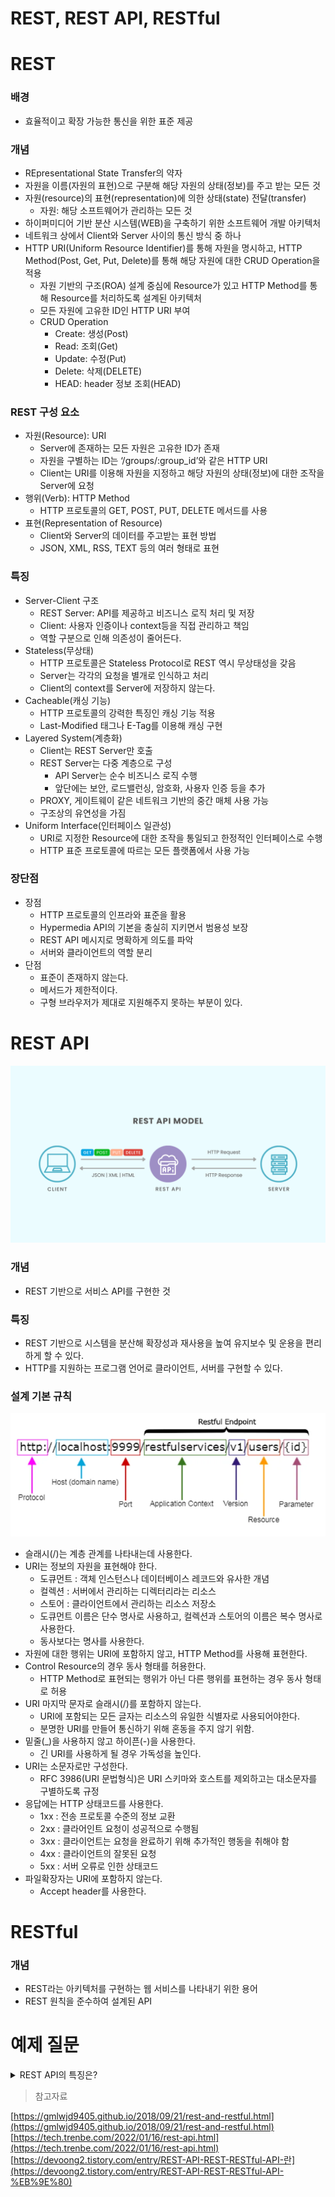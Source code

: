 # REST, REST API, RESTful

# REST

### 배경

- 효율적이고 확장 가능한 통신을 위한 표준 제공

### 개념

- REpresentational State Transfer의 약자
- 자원을 이름(자원의 표현)으로 구분해 해당 자원의 상태(정보)를 주고 받는 모든 것
- 자원(resource)의 표현(representation)에 의한 상태(state) 전달(transfer)
    - 자원: 해당 소프트웨어가 관리하는 모든 것
- 하이퍼미디어 기반 분산 시스템(WEB)을 구축하기 위한 소프트웨어 개발 아키텍처
- 네트워크 상에서 Client와 Server 사이의 통신 방식 중 하나
- HTTP URI(Uniform Resource Identifier)를 통해 자원을 명시하고, HTTP Method(Post, Get, Put, Delete)를 통해 해당 자원에 대한 CRUD Operation을 적용
    - 자원 기반의 구조(ROA) 설계 중심에 Resource가 있고 HTTP Method를 통해 Resource를 처리하도록 설계된 아키텍처
    - 모든 자원에 고유한 ID인 HTTP URI 부여
    - CRUD Operation
        - Create: 생성(Post)
        - Read: 조회(Get)
        - Update: 수정(Put)
        - Delete: 삭제(DELETE)
        - HEAD: header 정보 조회(HEAD)

### REST 구성 요소

- 자원(Resource): URI
    - Server에 존재하는 모든 자원은 고유한 ID가 존재
    - 자원을 구별하는 ID는 ‘/groups/:group_id’와 같은 HTTP URI
    - Client는 URI를 이용해 자원을 지정하고 해당 자원의 상태(정보)에 대한 조작을 Server에 요청
- 행위(Verb): HTTP Method
    - HTTP 프로토콜의 GET, POST, PUT, DELETE 메서드를 사용
- 표현(Representation of Resource)
    - Client와 Server의 데이터를 주고받는 표현 방법
    - JSON, XML, RSS, TEXT 등의 여러 형태로 표현

### 특징

- Server-Client 구조
    - REST Server: API를 제공하고 비즈니스 로직 처리 및 저장
    - Client: 사용자 인증이나 context등을 직접 관리하고 책임
    - 역할 구분으로 인해 의존성이 줄어든다.
- Stateless(무상태)
    - HTTP 프로토콜은 Stateless Protocol로 REST 역시 무상태성을 갖음
    - Server는 각각의 요청을 별개로 인식하고 처리
    - Client의 context를 Server에 저장하지 않는다.
- Cacheable(캐싱 기능)
    - HTTP 프로토콜의 강력한 특징인 캐싱 기능 적용
    - Last-Modified 태그나 E-Tag를 이용해 캐싱 구현
- Layered System(계층화)
    - Client는 REST Server만 호출
    - REST Server는 다중 계층으로 구성
        - API Server는 순수 비즈니스 로직 수행
        - 앞단에는 보안, 로드밸런싱, 암호화, 사용자 인증 등을 추가
    - PROXY, 게이트웨이 같은 네트워크 기반의 중간 매체 사용 가능
    - 구조상의 유연성을 가짐
- Uniform Interface(인터페이스 일관성)
    - URI로 지정한 Resource에 대한 조작을 통일되고 한정적인 인터페이스로 수행
    - HTTP 표준 프로토콜에 따르는 모든 플랫폼에서 사용 가능

### 장단점

- 장점
    - HTTP 프로토콜의 인프라와 표준을 활용
    - Hypermedia API의 기본을 충실히 지키면서 범용성 보장
    - REST API 메시지로 명확하게 의도를 파악
    - 서버와 클라이언트의 역할 분리
- 단점
    - 표준이 존재하지 않는다.
    - 메서드가 제한적이다.
    - 구형 브라우저가 제대로 지원해주지 못하는 부분이 있다.

# REST API

![image.png](/img/REST,%20REST%20API,%20RESTful%20/0.png)

### 개념

- REST 기반으로 서비스 API를 구현한 것

### 특징

- REST 기반으로 시스템을 분산해 확장성과 재사용을 높여 유지보수 및 운용을 편리하게 할 수 있다.
- HTTP를 지원하는 프로그램 언어로 클라이언트, 서버를 구현할 수 있다.

### 설계 기본 규칙

![image.png](/img/REST,%20REST%20API,%20RESTful%20/1.png)

- 슬래시(/)는 계층 관계를 나타내는데 사용한다.
- URI는 정보의 자원을 표현해야 한다.
    - 도큐먼트 : 객체 인스턴스나 데이터베이스 레코드와 유사한 개념
    - 컬렉션 : 서버에서 관리하는 디렉터리라는 리소스
    - 스토어 : 클라이언트에서 관리하는 리소스 저장소
    - 도큐먼트 이름은 단수 명사로 사용하고, 컬렉션과 스토어의 이름은 복수 명사로 사용한다.
    - 동사보다는 명사를 사용한다.
- 자원에 대한 행위는 URI에 포함하지 않고, HTTP Method를 사용해 표현한다.
- Control Resource의 경우 동사 형태를 허용한다.
    - HTTP Method로 표현되는 행위가 아닌 다른 행위를 표현하는 경우 동사 형태로 허용
- URI 마지막 문자로 슬래시(/)를 포함하지 않는다.
    - URI에 포함되는 모든 글자는 리소스의 유일한 식별자로 사용되어야한다.
    - 분명한 URI를 만들어 통신하기 위해 혼동을 주지 않기 위함.
- 밑줄(_)을 사용하지 않고 하이픈(-)을 사용한다.
    - 긴 URI를 사용하게 될 경우 가독성을 높인다.
- URI는 소문자로만 구성한다.
    - RFC 3986(URI 문법형식)은 URI 스키마와 호스트를 제외하고는 대소문자를 구별하도록 규정
- 응답에는 HTTP 상태코드를 사용한다.
    - 1xx : 전송 프로토콜 수준의 정보 교환
    - 2xx : 클라어인트 요청이 성공적으로 수행됨
    - 3xx : 클라이언트는 요청을 완료하기 위해 추가적인 행동을 취해야 함
    - 4xx : 클라이언트의 잘못된 요청
    - 5xx : 서버 오류로 인한 상태코드
- 파일확장자는 URI에 포함하지 않는다.
    - Accept header를 사용한다.

# RESTful

### 개념

- REST라는 아키텍처를 구현하는 웹 서비스를 나타내기 위한 용어
- REST 원칙을 준수하여 설계된 API

# 예제 질문

<details>
   <summary>REST API의 특징은?</summary>
HTTP 프로토콜의 특징을 따라서 캐싱 기능과 무상태성이라는 특징을 가지고 있다.
또한, 클라이언트-서버 구조를 가지며 계층적으로 구성되어 있다.

    
<br />
</details>   

> 참고자료
> 

[https://gmlwjd9405.github.io/2018/09/21/rest-and-restful.html](https://gmlwjd9405.github.io/2018/09/21/rest-and-restful.html)
<br>
[https://tech.trenbe.com/2022/01/16/rest-api.html](https://tech.trenbe.com/2022/01/16/rest-api.html)
<br>
[https://devoong2.tistory.com/entry/REST-API-REST-RESTful-API-란](https://devoong2.tistory.com/entry/REST-API-REST-RESTful-API-%EB%9E%80)